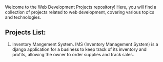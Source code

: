 Welcome to the Web Development Projects repository! Here, you will find a collection of projects related to web development, covering various topics and technologies.

## Projects List:
1. Inventory Mangement System.
IMS (Inventory Management System) is a django application for a business to keep track of its inventory and profits, allowing the owner to order supplies and track sales.